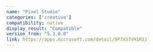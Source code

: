 ```yaml
---
name: "Pixel Studio"
categories: ['creative']
compatibility: native
display_result: "Compatible"
version_from: "5.3.0.0"
link: https://apps.microsoft.com/detail/9P7XS7VH1R3J
---
```

